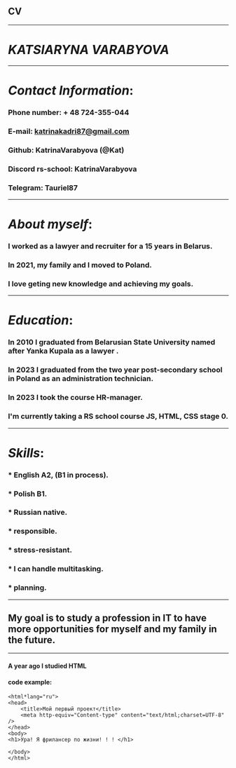 ## **CV**
---
# ***KATSIARYNA VARABYOVA***
***
# *Contact Information*:
### Phone number: + 48 724-355-044
### E-mail: katrinakadri87@gmail.com
### Github: KatrinaVarabyova (@Kat)
### Discord rs-school: KatrinaVarabyova
### Telegram: Tauriel87
---
# *About myself*:
### I worked as a lawyer and recruiter for a 15 years in Belarus.
### In 2021, my family and I moved to Poland.
### I love geting new knowledge and achieving my goals.  
***
# *Education*:
### In 2010 I graduated from Belarusian State University named after Yanka Kupala as a lawyer . 
### In 2023 I graduated from the two year post-secondary school in Poland as an administration technician.
### In 2023  I took the course HR-manager.
### I'm currently taking a RS school course JS, HTML, CSS stage 0.
---
# *Skills*:
### * English A2, (B1 in process).
### * Polish B1.
### * Russian native.
### * responsible.
### * stress-resistant.
### * I can handle multitasking.
### * planning.
***
## My goal is to study a profession in IT to have more opportunities for myself and my family in the future.
***
#### A year ago I studied HTML
#### code example:
```<<!DOCTYPE html>
<html*lang="ru">
<head>
	<title>Мой первый проект</title>
	<meta http-equiv="Content-type" content="text/html;charset=UTF-8" />
</head>
<body>
<h1>Ура! Я фрилансер по жизни! ! ! </h1>

</body>
</html>
```



